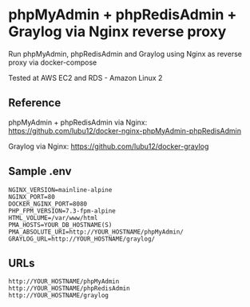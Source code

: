 # phpMyAdmin + phpRedisAdmin + Graylog via Nginx reverse proxy

Run phpMyAdmin, phpRedisAdmin and Graylog using Nginx as reverse proxy via docker-compose

Tested at AWS EC2 and RDS - Amazon Linux 2

## Reference
phpMyAdmin + phpRedisAdmin via Nginx: https://github.com/lubu12/docker-nginx-phpMyAdmin-phpRedisAdmin

Graylog via Nginx: https://github.com/lubu12/docker-graylog

## Sample .env
```
NGINX_VERSION=mainline-alpine
NGINX_PORT=80
DOCKER_NGINX_PORT=8080
PHP_FPM_VERSION=7.3-fpm-alpine
HTML_VOLUME=/var/www/html
PMA_HOSTS=YOUR_DB_HOSTNAME(S)
PMA_ABSOLUTE_URI=http://YOUR_HOSTNAME/phpMyAdmin/
GRAYLOG_URL=http://YOUR_HOSTNAME/graylog/
```

## URLs
```
http://YOUR_HOSTNAME/phpMyAdmin
http://YOUR_HOSTNAME/phpRedisAdmin
http://YOUR_HOSTNAME/graylog
```
